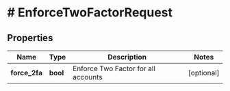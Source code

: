 # # EnforceTwoFactorRequest

## Properties

Name | Type | Description | Notes
------------ | ------------- | ------------- | -------------
**force_2fa** | **bool** | Enforce Two Factor for all accounts | [optional]

